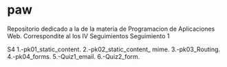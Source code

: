# paw
Repositorio dedicado a la  de la materia de Programacion de Aplicaciones Web.
Correspondite al los IV Seguimientos
Seguimiento 1

S4
1.-pk01_static_content.
2.-pk02_static_content_ mime.
3.-pk03_Routing.
4.-pk04_forms.
5.-Quiz1_email.
6.-Quiz2_form.
